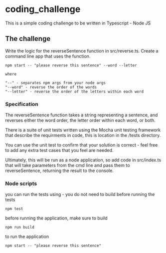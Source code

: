 # coding_challenge

This is a simple coding challenge to be written in Typescript - Node JS

## The challenge

Write the logic for the reverseSentence function in src/reverse.ts. Create a command line app that uses the function.

    npm start -- "please reverse this sentence" --word --letter

    where

    "--" - separates npm args from your node args
    "--word" - reverse the order of the words
    "--letter" - reverse the order of the letters within each word

### Specification

The reverseSentence function takes a string representing a sentence, and reverses either the word order, the letter order within each word, or both.

There is a suite of unit tests written using the Mocha unit testing framework that describe the requirments in code, this is location in the /tests directory.

You can use the unit test to confirm that your solution is correct - feel free to add any extra test cases that you feel are needed.

Ultimately, this will be run as a node application, so add code in src/index.ts that will take parameters from the cmd line and pass them to reverseSentence, returning the result to the console.

### Node scripts

you can run the tests using - you do not need to build before running the tests

    npm test

before running the application, make sure to build

    npm run build

to run the application

    npm start -- "please reverse this sentence"
